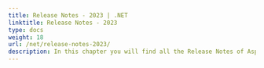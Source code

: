 ```yaml
---
title: Release Notes - 2023 | .NET
linktitle: Release Notes - 2023
type: docs
weight: 18
url: /net/release-notes-2023/
description: In this chapter you will find all the Release Notes of Aspose.Page API solution for .NET made in 2023 divided by versions.
---
```



